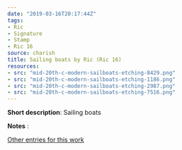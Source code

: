 ```yaml
---
date: "2019-03-16T20:17:44Z"
tags:
- Ric
- Signature
- Stamp
- Ric 16
source: charish
title: Sailing boats by Ric (Ric 16)
resources:
- src: "mid-20th-c-modern-sailboats-etching-8429.png"
- src: "mid-20th-c-modern-sailboats-etching-1186.png"
- src: "mid-20th-c-modern-sailboats-etching-2987.png"
- src: "mid-20th-c-modern-sailboats-etching-7516.png"
---
```


**Short description**:&nbsp;Sailing boats

**Notes** :

[Other entries for this work](/tags/Ric-16)

